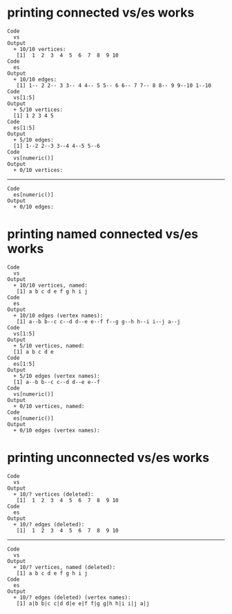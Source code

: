 # printing connected vs/es works

    Code
      vs
    Output
      + 10/10 vertices:
       [1]  1  2  3  4  5  6  7  8  9 10
    Code
      es
    Output
      + 10/10 edges:
       [1] 1-- 2 2-- 3 3-- 4 4-- 5 5-- 6 6-- 7 7-- 8 8-- 9 9--10 1--10
    Code
      vs[1:5]
    Output
      + 5/10 vertices:
      [1] 1 2 3 4 5
    Code
      es[1:5]
    Output
      + 5/10 edges:
      [1] 1--2 2--3 3--4 4--5 5--6
    Code
      vs[numeric()]
    Output
      + 0/10 vertices:

---

    Code
      es[numeric()]
    Output
      + 0/10 edges:

# printing named connected vs/es works

    Code
      vs
    Output
      + 10/10 vertices, named:
       [1] a b c d e f g h i j
    Code
      es
    Output
      + 10/10 edges (vertex names):
       [1] a--b b--c c--d d--e e--f f--g g--h h--i i--j a--j
    Code
      vs[1:5]
    Output
      + 5/10 vertices, named:
      [1] a b c d e
    Code
      es[1:5]
    Output
      + 5/10 edges (vertex names):
      [1] a--b b--c c--d d--e e--f
    Code
      vs[numeric()]
    Output
      + 0/10 vertices, named:
    Code
      es[numeric()]
    Output
      + 0/10 edges (vertex names):

# printing unconnected vs/es works

    Code
      vs
    Output
      + 10/? vertices (deleted):
       [1]  1  2  3  4  5  6  7  8  9 10
    Code
      es
    Output
      + 10/? edges (deleted):
       [1]  1  2  3  4  5  6  7  8  9 10

---

    Code
      vs
    Output
      + 10/? vertices, named (deleted):
       [1] a b c d e f g h i j
    Code
      es
    Output
      + 10/? edges (deleted) (vertex names):
       [1] a|b b|c c|d d|e e|f f|g g|h h|i i|j a|j


